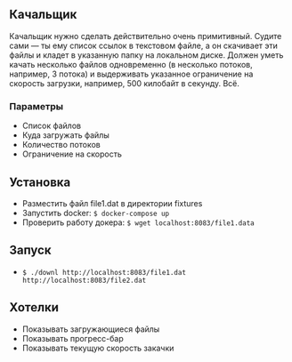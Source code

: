 ## Качальщик

Качальщик нужно сделать действительно очень примитивный. Судите сами — ты ему список ссылок в текстовом файле, а он скачивает эти файлы и кладет в указанную папку на локальном диске. Должен уметь качать несколько файлов одновременно (в несколько потоков, например, 3 потока) и выдерживать указанное ограничение на скорость загрузки, например, 500 килобайт в секунду. Всё.

### Параметры

* Список файлов
* Куда загружать файлы
* Количество потоков
* Ограничение на скорость

## Установка
* Разместить файл file1.dat в директории fixtures
* Запустить docker: `$ docker-compose up`
* Проверить работу докера: `$ wget localhost:8083/file1.data`

## Запуск
* `$ ./downl http://localhost:8083/file1.dat http://localhost:8083/file2.dat`

## Хотелки
* Показывать загружающиеся файлы
* Показывать прогресс-бар
* Показывать текущую скорость закачки

